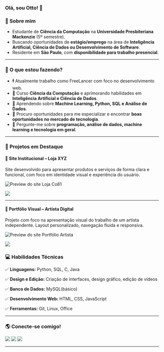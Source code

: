 ### **Olá, sou Otto!** 🧐 

### 📌 Sobre mim  
- Estudante de **Ciência da Computação** na **Universidade Presbiteriana Mackenzie** (5º semestre).
- Buscando oportunidades de **estágio/emprego** na área de **Inteligência Artificial, Ciência de Dados ou Desenvolvimento de Software**.
- Residente em **São Paulo**, com **disponibilidade para trabalho presencial**.  
  

---

### 🚀 **O que estou fazendo?**  
- 🕴  Atualmente trabalho como FreeLancer com foco no desenvolvimento web.
- 🔭 Curso **Ciência da Computação** e aprimorando habilidades em **Inteligência Artificial e Ciência de Dados**. 
- 🌱 Aprendendo sobre **Machine Learning, Python, SQL e Análise de Dados**.  
- 🤔 Procuro oportunidades para me especializar e encontrar **boas oportunidades no mercado de tecnologia**.  
- 💬 Pergunte-me sobre **programação, análise de dados, machine learning e tecnologia em geral**.   

---

### 💼 **Projetos em Destaque**  

#### 📌 Site Institucional – Loja XYZ  
Site desenvolvido para apresentar produtos e serviços de forma clara e funcional, com foco em identidade visual e experiência do usuário.

![Preview do site Loja Co81](./img/loja-xyz-preview.png)

<div>  
  <a href="https://exemplo1.com" target="_blank">
    <img src="https://img.shields.io/badge/-Acessar%20Site-%230077B5?style=for-the-badge&logo=google-chrome&logoColor=white" target="_blank">
  </a>  
</div>

---

#### 📌 Portfólio Visual – Artista Digital  
Projeto com foco na apresentação visual do trabalho de um artista independente. Layout personalizado, navegação fluida e responsiva.

![Preview do site Portfólio Artista](./img/artista-portfolio-preview.png)

<div>  
  <a href="https://exemplo2.com" target="_blank">
    <img src="https://img.shields.io/badge/-Acessar%20Site-%230077B5?style=for-the-badge&logo=google-chrome&logoColor=white" target="_blank">
  </a>  
</div>

### 💻 **Habilidades Técnicas**  
✅ **Linguagens:** Python, SQL, C, Java

✅ **Design e Edição:** Criação de interfaces, design gráfico, edição de vídeos

✅ **Banco de Dados:** MySQL(básico)

✅ **Desenvolvimento Web:** HTML, CSS, JavaScript

✅ **Ferramentas:** Git, Linux, Office  

---

### 🌎 **Conecte-se comigo!**  
<div> 
  <a href="https://www.linkedin.com/in/ottoenoc/" target="_blank"><img src="https://img.shields.io/badge/-LinkedIn-%230077B5?style=for-the-badge&logo=linkedin&logoColor=white" target="_blank"></a> 
  <a href = "mailto:ottoenoc@gmail.com"><img src="https://img.shields.io/badge/-Gmail-%23333?style=for-the-badge&logo=gmail&logoColor=white" target="_blank"></a>
  <a href="https://wa.me/11998280299" target="_blank">
    <img src="https://img.shields.io/badge/-WhatsApp-%25D366?style=for-the-badge&logo=whatsapp&logoColor=white" target="_blank">
  </a>
</div>  

---
